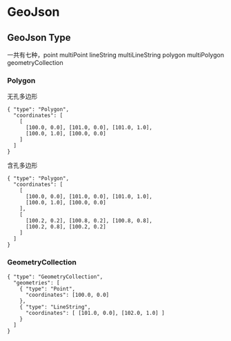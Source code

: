 #  GeoJson  
##  GeoJson Type  
一共有七种，point multiPoint lineString multiLineString polygon multiPolygon geometryCollection  
###  Polygon  
无孔多边形
```
{ "type": "Polygon",
  "coordinates": [
    [
      [100.0, 0.0], [101.0, 0.0], [101.0, 1.0],
      [100.0, 1.0], [100.0, 0.0]
    ]
  ]
}
```  
含孔多边形  
```
{ "type": "Polygon",
  "coordinates": [
    [
      [100.0, 0.0], [101.0, 0.0], [101.0, 1.0],
      [100.0, 1.0], [100.0, 0.0]
    ],
    [
      [100.2, 0.2], [100.8, 0.2], [100.8, 0.8],
      [100.2, 0.8], [100.2, 0.2]
    ]
  ]
}
```
###  GeometryCollection  
```
{ "type": "GeometryCollection",
  "geometries": [
    { "type": "Point",
      "coordinates": [100.0, 0.0]
    },
    { "type": "LineString",
      "coordinates": [ [101.0, 0.0], [102.0, 1.0] ]
    }
  ]
}
```
